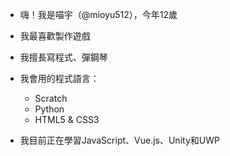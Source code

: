 - 嗨！我是喵宇（@mioyu512），今年12歲

- 我最喜歡製作遊戲

- 我擅長寫程式、彈鋼琴

- 我會用的程式語言：
  - Scratch
  - Python
  - HTML5 & CSS3

- 我目前正在學習JavaScript、Vue.js、Unity和UWP
